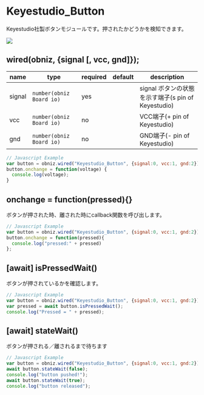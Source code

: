 # Keyestudio_Button

Keyestudio社製ボタンモジュールです。押されたかどうかを検知できます。

![](image.jpg)

## wired(obniz,  {signal [, vcc, gnd]});


| name   | type                     | required | default | description                             |
|--------|--------------------------|----------|---------|-----------------------------------------|
| signal | `number(obniz Board io)` | yes      | &nbsp;  | signal ボタンの状態を示す端子(s pin of Keyestudio) |
| vcc    | `number(obniz Board io)` | no       | &nbsp;  | VCC端子(+ pin of Keyestudio)              |
| gnd    | `number(obniz Board io)` | no       | &nbsp;  | GND端子(- pin of Keyestudio)              |

```Javascript
// Javascript Example
var button = obniz.wired("Keyestudio_Button", {signal:0, vcc:1, gnd:2});
button.onchange = function(voltage) {
  console.log(voltage);
}
```

## onchange = function(pressed){}

ボタンが押された時、離された時にcallback関数を呼び出します。

```Javascript
// Javascript Example
var button = obniz.wired("Keyestudio_Button", {signal:0, vcc:1, gnd:2});
button.onchange = function(pressed){
  console.log("pressed:" + pressed)
};
```

## [await] isPressedWait()

ボタンが押されているかを確認します。

```Javascript
// Javascript Example
var button = obniz.wired("Keyestudio_Button", {signal:0, vcc:1, gnd:2});
var pressed = await button.isPressedWait();
console.log("Pressed = " + pressed);
```


## [await] stateWait()

ボタンが押される／離されるまで待ちます

```Javascript
// Javascript Example
var button = obniz.wired("Keyestudio_Button", {signal:0, vcc:1, gnd:2});
await button.stateWait(false); 
console.log("button pushed!");
await button.stateWait(true); 
console.log("button released");
```
